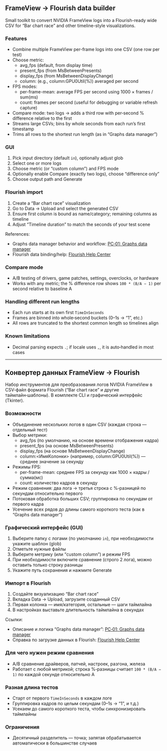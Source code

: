 ## FrameView → Flourish data builder

Small toolkit to convert NVIDIA FrameView logs into a Flourish-ready wide CSV for “Bar chart race” and other timeline-style visualizations.

### Features
- Combine multiple FrameView per-frame logs into one CSV (one row per test)
- Choose metric:
  - avg_fps (default, from display time)
  - present_fps (from MsBetweenPresents)
  - display_fps (from MsBetweenDisplayChange)
  - column:<ExactHeader> (e.g., column:GPU0Util(%)) averaged per second
- FPS modes:
  - per-frame-mean: average FPS per second using 1000 × frames / sum(ms)
  - count: frames per second (useful for debugging or variable refresh capture)
- Compare mode: two logs → adds a third row with per‑second % difference relative to the first
- Streams large CSVs; bins by whole seconds from each run’s first timestamp
- Trims all rows to the shortest run length (as in “Graphs data manager”)

### GUI
1. Pick input directory (default `in`), optionally adjust glob
2. Select one or more logs
3. Choose metric (or “custom column”) and FPS mode
4. Optionally enable Compare (exactly two logs), choose “difference only”
5. Choose output path and Generate

### Flourish import
1. Create a “Bar chart race” visualization
2. Go to Data → Upload and select the generated CSV
3. Ensure first column is bound as name/category; remaining columns as timeline
4. Adjust “Timeline duration” to match the seconds of your test scene

References:
- Graphs data manager behavior and workflow: [PC‑01: Graphs data manager](https://pc-01.tech/graphs-data-manager/)
- Flourish data binding/help: [Flourish Help Center](https://helpcenter.flourish.studio/hc/en-us/articles/8761545383183-Adding-data-to-a-template?utm_source=openai)

### Compare mode
- A/B testing of drivers, game patches, settings, overclocks, or hardware
- Works with any metric; the % difference row shows `100 * (B/A − 1)` per second relative to baseline A

### Handling different run lengths
- Each run starts at its own first `TimeInSeconds`
- Frames are binned into whole‑second buckets (0–1s → “1”, etc.)
- All rows are truncated to the shortest common length so timelines align

### Known limitations
- Decimal parsing expects `.`; if locale uses `,`, it is auto‑handled in most cases

---

## Конвертер данных FrameView → Flourish

Набор инструментов для преобразования логов NVIDIA FrameView в CSV‑файл формата Flourish (“Bar chart race” и другие таймлайн‑шаблоны). В комплекте CLI и графический интерфейс (Tkinter).

### Возможности
- Объединение нескольких логов в один CSV (каждая строка — отдельный тест)
- Выбор метрики:
  - avg_fps (по умолчанию, на основе времени отображения кадра)
  - present_fps (на основе MsBetweenPresents)
  - display_fps (на основе MsBetweenDisplayChange)
  - column:<ИмяКолонки> (например, column:GPU0Util(%)) — среднее значение за секунду
- Режимы FPS:
  - per-frame-mean: среднее FPS за секунду как 1000 × кадры / сумма(мс)
  - count: количество кадров в секунду
- Режим сравнения: два лога → третья строка с %‑разницей по секундам относительно первого
- Потоковая обработка больших CSV; группировка по секундам от первого кадра
- Усечение всех рядов до длины самого короткого теста (как в “Graphs data manager”)

### Графический интерфейс (GUI)
1. Выберите папку с логами (по умолчанию `in`), при необходимости укажите шаблон (glob)
2. Отметьте нужные файлы
3. Выберите метрику (или “custom column”) и режим FPS
4. При необходимости включите сравнение (строго 2 лога), можно оставить только строку разницы
5. Укажите путь сохранения и нажмите Generate

### Импорт в Flourish
1. Создайте визуализацию “Bar chart race”
2. Вкладка Data → Upload, загрузите созданный CSV
3. Первая колонка — имя/категория, остальные — шаги таймлайна
4. В настройках выставьте длительность таймлайна в секундах

Ссылки:
- Описание и логика “Graphs data manager”: [PC‑01: Graphs data manager](https://pc-01.tech/graphs-data-manager/)
- Справка по загрузке данных в Flourish: [Flourish Help Center](https://helpcenter.flourish.studio/hc/en-us/articles/8761545383183-Adding-data-to-a-template?utm_source=openai)

### Для чего нужен режим сравнения
- A/B сравнение драйверов, патчей, настроек, разгона, железа
- Работает с любой метрикой; строка %‑разницы считает `100 * (B/A − 1)` по каждой секунде относительно A

### Разная длина тестов
- Старт от первого `TimeInSeconds` в каждом логе
- Группировка кадров по целым секундам (0–1s → “1”, и т.д.)
- Усекаем до самого короткого теста, чтобы синхронизировать таймлайны

### Ограничения
- Десятичный разделитель — точка; запятая обрабатывается автоматически в большинстве случаев


